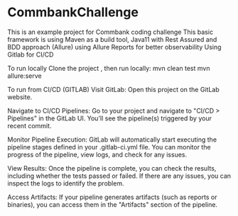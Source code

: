 # CommbankChallenge

This is an example project for Commbank coding challenge
This basic framework is using Maven as a build tool, 
Java11 with Rest Assured and BDD approach (Allure)
using Allure Reports for better observability
Using Gitlab for CI/CD

To run locally
Clone the project , then run locally:
mvn clean test
mvn allure:serve

To run from CI/CD (GITLAB)
Visit GitLab:
Open this project on the GitLab website.

Navigate to CI/CD Pipelines:
Go to your project and navigate to "CI/CD > Pipelines" in the GitLab UI. You'll see the pipeline(s) triggered by your recent commit.

Monitor Pipeline Execution:
GitLab will automatically start executing the pipeline stages defined in your .gitlab-ci.yml file. You can monitor the progress of the pipeline, view logs, and check for any issues.

View Results:
Once the pipeline is complete, you can check the results, including whether the tests passed or failed. If there are any issues, you can inspect the logs to identify the problem.

Access Artifacts:
If your pipeline generates artifacts (such as reports or binaries), you can access them in the "Artifacts" section of the pipeline.

